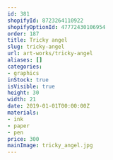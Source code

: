 ```yaml
---
id: 381
shopifyId: 8723264110922
shopifyOptionId: 47772430106954
order: 187
title: Tricky angel
slug: tricky-angel
url: art-works/tricky-angel
aliases: []
categories:
- graphics
inStock: true
isVisible: true
height: 30
width: 21
date: 2019-01-01T00:00:00Z
materials:
- ink
- paper
- pen
price: 300
mainImage: tricky_angel.jpg
---
```

